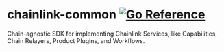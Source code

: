 # chainlink-common [![Go Reference](https://pkg.go.dev/badge/github.com/smartcontractkit/chainlink-common.svg)](https://pkg.go.dev/github.com/smartcontractkit/chainlink-common)

Chain-agnostic SDK for implementing Chainlink Services, like Capabilities, Chain Relayers, Product Plugins, and Workflows.

